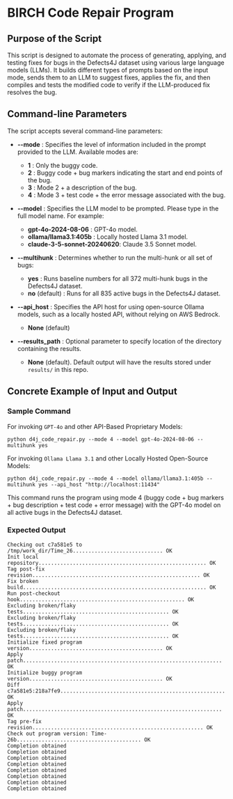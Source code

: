 # BIRCH Code Repair Program

## Purpose of the Script
This script is designed to automate the process of generating, applying, and testing fixes for bugs in the Defects4J dataset using various large language models (LLMs). It builds different types of prompts based on the input mode, sends them to an LLM to suggest fixes, applies the fix, and then compiles and tests the modified code to verify if the LLM-produced fix resolves the bug.

## Command-line Parameters
The script accepts several command-line parameters:

- **--mode** : Specifies the level of information included in the prompt provided to the LLM. Available modes are:
    - **1** : Only the buggy code.
    - **2** : Buggy code + bug markers indicating the start and end points of the bug.
    - **3** : Mode 2 + a description of the bug.
    - **4** : Mode 3 + test code + the error message associated with the bug.

- **--model** : Specifies the LLM model to be prompted. Please type in the full model name. For example:
    - **gpt-4o-2024-08-06** : GPT-4o model.
    - **ollama/llama3.1:405b** : Locally hosted Llama 3.1 model.
    - **claude-3-5-sonnet-20240620**:  Claude 3.5 Sonnet model.

- **--multihunk** : Determines whether to run the multi-hunk or all set of bugs:
    - **yes** : Runs baseline numbers for all 372 multi-hunk bugs in the Defects4J dataset.
    - **no** (default) : Runs for all 835 active bugs in the Defects4J dataset.

- **--api_host** : Specifies the API host for using open-source Ollama models, such as a locally hosted API, without relying on AWS Bedrock.
    - **None** (default)

- **--results_path** : Optional parameter to specify location of the directory containing the results.
    - **None** (default). Default output will have the results stored under `results/` in this repo.

## Concrete Example of Input and Output

### Sample Command
For invoking `GPT-4o` and other API-Based Proprietary Models:

`python d4j_code_repair.py --mode 4 --model gpt-4o-2024-08-06 --multihunk yes`

For invoking `Ollama Llama 3.1` and other Locally Hosted Open-Source Models:

`python d4j_code_repair.py --mode 4 --model ollama/llama3.1:405b --multihunk yes --api_host "http://localhost:11434"`

This command runs the program using mode 4 (buggy code + bug markers + bug description + test code + error message) with the GPT-4o model on all active bugs in the Defects4J dataset.

### Expected Output

```
Checking out c7a581e5 to /tmp/work_dir/Time_26............................. OK
Init local repository...................................................... OK
Tag post-fix revision...................................................... OK
Fix broken build........................................................... OK
Run post-checkout hook..................................................... OK
Excluding broken/flaky tests............................................... OK
Excluding broken/flaky tests............................................... OK
Excluding broken/flaky tests............................................... OK
Initialize fixed program version........................................... OK
Apply patch................................................................ OK
Initialize buggy program version........................................... OK
Diff c7a581e5:218a7fe9..................................................... OK
Apply patch................................................................ OK
Tag pre-fix revision....................................................... OK
Check out program version: Time-26b........................................ OK
Completion obtained
Completion obtained
Completion obtained
Completion obtained
Completion obtained
Completion obtained
Completion obtained
Completion obtained
```
